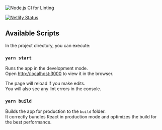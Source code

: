 ![Node.js CI for Linting](https://github.com/emzoumpo/cra-ts/workflows/Node.js%20CI%20for%20Linting/badge.svg)

[![Netlify Status](https://api.netlify.com/api/v1/badges/66e11711-3101-44e4-9c5c-daec4c0834a3/deploy-status)](https://app.netlify.com/sites/cra-ts/deploys)

## Available Scripts

In the project directory, you can execute:

### `yarn start`

Runs the app in the development mode.<br />
Open [http://localhost:3000](http://localhost:3000) to view it in the browser.

The page will reload if you make edits.<br />
You will also see any lint errors in the console.

### `yarn build`

Builds the app for production to the `build` folder.<br />
It correctly bundles React in production mode and optimizes the build for the best performance.
